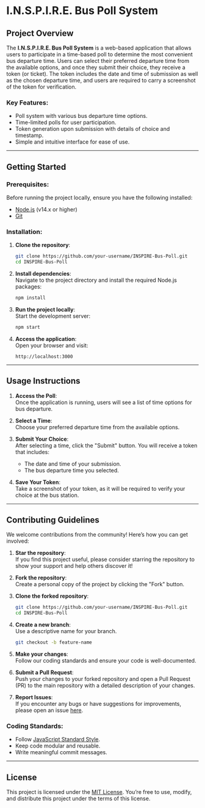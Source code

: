 

# I.N.S.P.I.R.E. Bus Poll System

## Project Overview
The **I.N.S.P.I.R.E. Bus Poll System** is a web-based application that allows users to participate in a time-based poll to determine the most convenient bus departure time. Users can select their preferred departure time from the available options, and once they submit their choice, they receive a token (or ticket). The token includes the date and time of submission as well as the chosen departure time, and users are required to carry a screenshot of the token for verification.

### Key Features:
- Poll system with various bus departure time options.
- Time-limited polls for user participation.
- Token generation upon submission with details of choice and timestamp.
- Simple and intuitive interface for ease of use.

---

## Getting Started

### Prerequisites:
Before running the project locally, ensure you have the following installed:
- [Node.js](https://nodejs.org/) (v14.x or higher)
- [Git](https://git-scm.com/)

### Installation:

1. **Clone the repository**:
   ```bash
   git clone https://github.com/your-username/INSPIRE-Bus-Poll.git
   cd INSPIRE-Bus-Poll

2. **Install dependencies**:  
   Navigate to the project directory and install the required Node.js packages:
   ```bash
   npm install
   ```

3. **Run the project locally**:  
   Start the development server:
   ```bash
   npm start
   ```

4. **Access the application**:  
   Open your browser and visit:
   ```
   http://localhost:3000
   ```

---

## Usage Instructions

1. **Access the Poll**:  
   Once the application is running, users will see a list of time options for bus departure.

2. **Select a Time**:  
   Choose your preferred departure time from the available options.

3. **Submit Your Choice**:  
   After selecting a time, click the "Submit" button. You will receive a token that includes:
   - The date and time of your submission.
   - The bus departure time you selected.

4. **Save Your Token**:  
   Take a screenshot of your token, as it will be required to verify your choice at the bus station.

---

## Contributing Guidelines

We welcome contributions from the community! Here’s how you can get involved:

1. **Star the repository**:  
   If you find this project useful, please consider starring the repository to show your support and help others discover it!

2. **Fork the repository**:  
   Create a personal copy of the project by clicking the "Fork" button.

3. **Clone the forked repository**:
   ```bash
   git clone https://github.com/your-username/INSPIRE-Bus-Poll.git
   cd INSPIRE-Bus-Poll
   ```

4. **Create a new branch**:  
   Use a descriptive name for your branch.
   ```bash
   git checkout -b feature-name
   ```

5. **Make your changes**:  
   Follow our coding standards and ensure your code is well-documented.

6. **Submit a Pull Request**:  
   Push your changes to your forked repository and open a Pull Request (PR) to the main repository with a detailed description of your changes.

7. **Report Issues**:  
   If you encounter any bugs or have suggestions for improvements, please open an issue [here](https://github.com/your-username/INSPIRE-Bus-Poll/issues).

### Coding Standards:
- Follow [JavaScript Standard Style](https://standardjs.com/).
- Keep code modular and reusable.
- Write meaningful commit messages.

---

## License

This project is licensed under the [MIT License](LICENSE). You’re free to use, modify, and distribute this project under the terms of this license.
